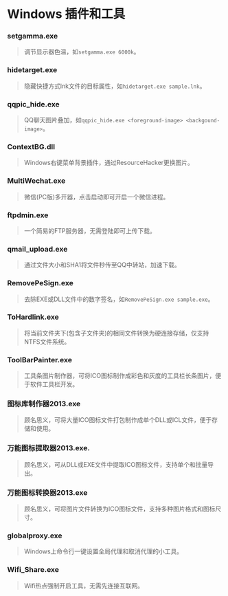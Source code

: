 # Windows 插件和工具

### setgamma.exe
> 调节显示器色温，如`setgamma.exe 6000k`。

### hidetarget.exe
> 隐藏快捷方式lnk文件的目标属性，如`hidetarget.exe sample.lnk`。

### qqpic_hide.exe
> QQ聊天图片叠加，如`qqpic_hide.exe <foreground-image> <backgound-image>`。

### ContextBG.dll
> Windows右键菜单背景插件，通过ResourceHacker更换图片。

### MultiWechat.exe
> 微信(PC版)多开器，点击启动即可开启一个微信进程。

### ftpdmin.exe
> 一个简易的FTP服务器，无需登陆即可上传下载。

### qmail_upload.exe
> 通过文件大小和SHA1将文件秒传至QQ中转站，加速下载。

### RemovePeSign.exe
> 去除EXE或DLL文件中的数字签名，如`RemovePeSign.exe sample.exe`。

### ToHardlink.exe
> 将当前文件夹下(包含子文件夹)的相同文件转换为硬连接存储，仅支持NTFS文件系统。

### ToolBarPainter.exe
> 工具条图片制作器，可将ICO图标制作成彩色和灰度的工具栏长条图片，便于软件工具栏开发。

### 图标库制作器2013.exe
> 顾名思义，可将大量ICO图标文件打包制作成单个DLL或ICL文件，便于存储和使用。

### 万能图标提取器2013.exe.
> 顾名思义，可从DLL或EXE文件中提取ICO图标文件，支持单个和批量导出。

### 万能图标转换器2013.exe
> 顾名思义，可将图片文件转换为ICO图标文件，支持多种图片格式和图标尺寸。

### globalproxy.exe
> Windows上命令行一键设置全局代理和取消代理的小工具。

### Wifi_Share.exe
> Wifi热点强制开启工具，无需先连接互联网。

